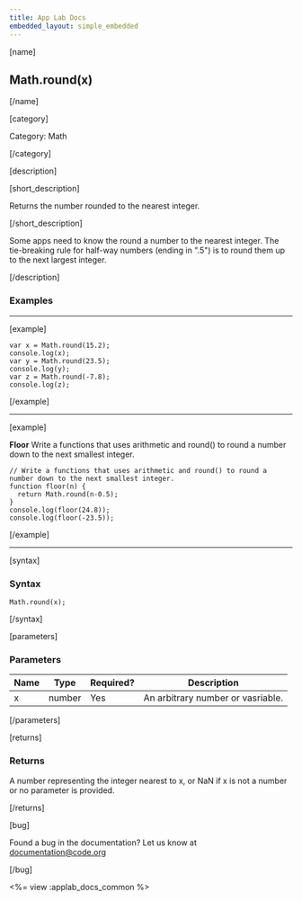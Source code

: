 ```yaml
---
title: App Lab Docs
embedded_layout: simple_embedded
---
```


[name]

## Math.round(x)

[/name]

[category]

Category: Math

[/category]

[description]

[short_description]

Returns the number rounded to the nearest integer.

[/short_description]

Some apps need to know the round a number to the nearest integer. The tie-breaking rule for half-way numbers (ending in ".5") is to round them up to the next largest integer. 

[/description]

### Examples
____________________________________________________

[example]

```
var x = Math.round(15.2);
console.log(x);
var y = Math.round(23.5);
console.log(y);
var z = Math.round(-7.8);
console.log(z);
```

[/example]

____________________________________________________

[example]

**Floor** Write a functions that uses arithmetic and round() to round a number down to the next smallest integer.

```
// Write a functions that uses arithmetic and round() to round a number down to the next smallest integer.
function floor(n) {
  return Math.round(n-0.5);
}
console.log(floor(24.8));
console.log(floor(-23.5));
```

[/example]

____________________________________________________

[syntax]

### Syntax

```
Math.round(x);
```

[/syntax]

[parameters]

### Parameters

| Name  | Type | Required? | Description |
|-----------------|------|-----------|-------------|
| x | number | Yes | An arbitrary number or vasriable.  |

[/parameters]

[returns]

### Returns
A number representing the integer nearest to x, or NaN if x is not a number or no parameter is provided.

[/returns]

[bug]

Found a bug in the documentation? Let us know at documentation@code.org

[/bug]

<%= view :applab_docs_common %>
